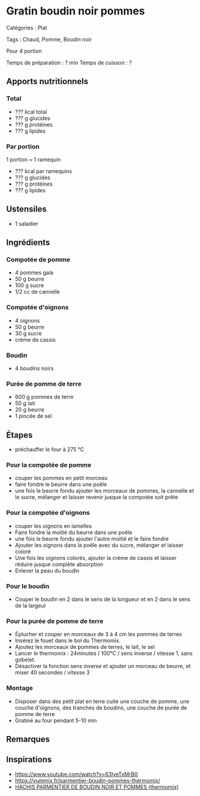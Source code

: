# Gratin boudin noir pommes

Catégories : Plat

Tags : Chaud, Pomme, Boudin noir

Pour 4 portion

Temps de préparation : ? min
Temps de cuisson : ?

## Apports nutritionnels

### Total

* ??? kcal total
* ??? g glucides
* ??? g protéines
* ??? g lipides

### Par portion

1 portion = 1 ramequin

* ??? kcal par ramequins
* ??? g glucides
* ??? g protéines
* ??? g lipides

## Ustensiles

* 1 saladier

## Ingrédients

### Compotée de pomme

* 4 pommes gala
* 50 g beurre
* 100 g sucre
* 1/2 cc de cannelle

### Compotée d'oignons

* 4 oignons
* 50 g beurre
* 30 g sucre
* crème de cassis

### Boudin

* 4 boudins noirs

### Purée de pomme de terre

* 600 g pommes de terre
* 50 g lait
* 20 g beurre
* 1 pincée de sel

## Étapes

* préchauffer le four à 275 °C

### Pour la compotée de pomme

* couper les pommes en petit morceau
* faire fondre le beurre dans une poêle
* une fois le beurre fondu ajouter les morceaux de pommes, la cannelle et le sucre, mélanger et laisser revenir jusque la compotée soit prête

### Pour la compotée d'oignons

* couper les oignons en lamelles
* Faire fondre la  moitié du beurre dans une poêle 
* une fois le beurre fondu ajouter l'autre moitié et le faire fondre
* Ajouter les oignons dans la poêle avec du sucre, mélanger et laisser coloré
* Une fois les oignons colorés, ajouter la crème de cassis et laisser réduire jusque complète absorption
* Enlever la peau du boudin

### Pour le boudin

* Couper le boudin en 2 dans le sens de la longueur et en 2 dans le sens de la largeur

### Pour la purée de pomme de terre

* Éplucher et couper en morceaux de 3 à 4 cm les pommes de terres
* Insérez le fouet dans le bol du Thermomix.
* Ajoutez les morceaux de pommes de terres, le lait, le sel
* Lancer le thermomix : 24minutes / 100°C / sens inverse / vitesse 1, sans gobelet.
* Désactiver la fonction sens inverse et ajouter un morceau de beurre, et mixer 40 secondes / vitesse 3

### Montage

* Disposer dans des petit plat en terre cuite une couche de pomme, une couche d'oignons, des tranches de boudins, une couche de purée de pomme de terre
* Gratiné au four pendant 5-10 min

## Remarques

## Inspirations

* https://www.youtube.com/watch?v=63lyeTxMrB0
* https://yummix.fr/parmentier-boudin-pommes-thermomix/
* [HACHIS PARMENTIER DE BOUDIN NOIR ET POMMES (thermomix)](http://thermominoux.over-blog.com/article-hachis-parmentier-de-boudin-noir-et-pommes-101188585.html)